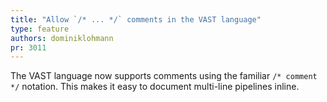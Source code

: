 ```yaml
---
title: "Allow `/* ... */` comments in the VAST language"
type: feature
authors: dominiklohmann
pr: 3011
---
```


The VAST language now supports comments using the familiar `/* comment */`
notation. This makes it easy to document multi-line pipelines inline.

